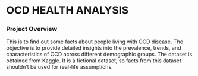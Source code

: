 # OCD HEALTH ANALYSIS

### Project Overview

This is to find out some facts about people living with OCD disease. The objective is to provide detailed insights into the prevalence, trends, and characteristics of OCD across different demographic groups. The dataset is obtained from Kaggle. It is a fictional dataset, so facts from this dataset shouldn’t be used for real-life assumptions.

